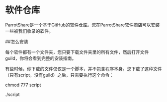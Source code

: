 # 软件仓库

ParrotShare是一个基于GitHub的软件仓库。您在ParrotShare软件商店可以安装一些被我们收录的软件。

##怎么安装

每个软件都有一个文件夹，您只要下载文件夹里的所有文件，然后打开文件guild，你将会看到完整的安装指南。

有些时候，你下载的文件仅仅是一个脚本，并不包含程序本身。您下载了这种文件（只有script，没有guild）之后，只需要执行这个命令：

chmod 777 script

./script